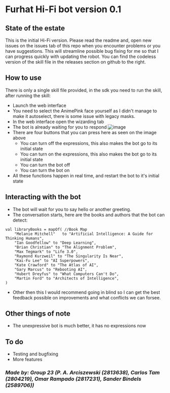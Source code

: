 # Furhat Hi-Fi bot version 0.1
## State of the estate
This is the initial Hi-Fi version. Please read the readme and, open new issues on the issues tab of this repo when you encounter problems or you have suggestions. This will streamline possible bug fixing for me so that I can progress quickly with updating the robot. You can find the codeless version of the skill file in the releases section on github to the right.
## How to use
There is only a single skill file provided, in the sdk you need to run the skill, after running the skill:
- Launch the web interface
- You need to select the AnimePink face yourself as I didn't manage to make it autoselect, there is some issue with legacy masks.
- In the web interface open the wizarding tab
- The bot is already waiting for you to respond
 ![image](https://github.com/PARCISZEWSKI/HCI_SKILL_REPO/assets/16108674/9092f8ec-5058-41fa-9b57-a947022d4ec5)
- There are four buttons that you can press here as seen on the image above
  - You can turn off the expressions, this also makes the bot go to its initial state
  - You can turn on the expressions, this also makes the bot go to its initial state
  - You can turn the bot off
  - You can turn the bot on
- All these functions happen in real time, and restart the bot to it's initial state
## Interacting with the bot
- The bot will wait for you to say hello or another greeting.
- The conversation starts, here are the books and authors that the bot can detect:
```
val libraryBooks = mapOf( //Book Map
    "Melanie Mitchell"   to "Artificial Intelligence: A Guide for Thinking Humans",
    "Ian Goodfellow" to "Deep Learning",
    "Brian Christian" to "The Alignment Problem",
    "Max Tegmark" to "Life 3.0",
    "Raymond Kurzweil" to "The Singularity Is Near",
    "Kai-Fu Lee" to "AI Superpowers",
    "Kate Crawford" to "The Atlas of AI",
    "Gary Marcus" to "Rebooting AI",
    "Hubert Dreyfus" to "What Computers Can't Do",
    "Martin Ford" to "Architects of Intelligence",
)
```
- Other then this I would recommend going in blind so I can get the best feedback possible on improvements and what conflicts we can forsee.


## Other things of note
- The unexpressive bot is much better, it has no expressions now

## To do
- Testing and bugfixing
- More features
### _Made by: Group 23 (P. A. Arciszewski (2813638), Carlos Tam (2804219), Omar Rampado (2817231), Sander Bindels (2589706))_
